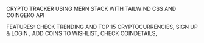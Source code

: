 CRYPTO TRACKER USING MERN STACK WITH TAILWIND CSS AND COINGEKO API


FEATURES:
 CHECK TRENDING AND TOP 15 CRYPTOCURRENCIES,
 SIGN UP & LOGIN ,
 ADD COINS TO WISHLIST,
 CHECK COINDETAILS,

